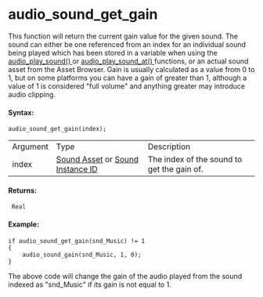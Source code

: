 # audio_sound_get_gain

This function will return the current gain value for the given sound.
The sound can either be one referenced from an index for an individual
sound being played which has been stored in a variable when using the [
audio_play_sound() ](audio_play_sound) or [ audio_play_sound_at()
](audio_play_sound_at) functions, or an actual sound asset from the
Asset Browser. Gain is usually calculated as a value from 0 to 1, but on
some platforms you can have a gain of greater than 1, although a value
of 1 is considered "full volume" and anything greater may introduce
audio clipping.

#### Syntax:

``` gml
audio_sound_get_gain(index);
```

|          |                                                                                                                                                                                    |                                            |
|----------|------------------------------------------------------------------------------------------------------------------------------------------------------------------------------------|--------------------------------------------|
| Argument | Type                                                                                                                                                                               | Description                                |
| index    |  [Sound Asset](../../../../../The_Asset_Editors/Sounds) or [Sound Instance ID](../../../../../GameMaker_Language/GML_Reference/Asset_Management/Audio/audio_play_sound)    | The index of the sound to get the gain of. |

#### Returns:

``` gml
 Real
```

#### Example:

``` gml
if audio_sound_get_gain(snd_Music) != 1
{
    audio_sound_gain(snd_Music, 1, 0);
}
```

The above code will change the gain of the audio played from the sound
indexed as "snd_Music" if its gain is not equal to 1.
